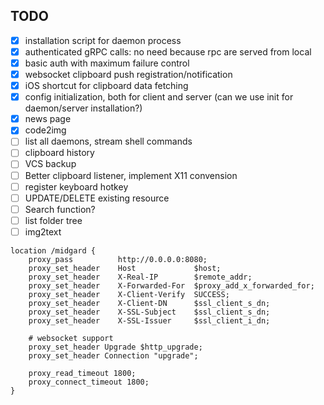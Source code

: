 
## TODO

- [x] installation script for daemon process
- [x] authenticated gRPC calls: no need because rpc are served from local
- [x] basic auth with maximum failure control
- [x] websocket clipboard push registration/notification
- [x] iOS shortcut for clipboard data fetching
- [x] config initialization, both for client and server (can we use init for daemon/server installation?)
- [x] news page
- [x] code2img
- [ ] list all daemons, stream shell commands
- [ ] clipboard history
- [ ] VCS backup
- [ ] Better clipboard listener, implement X11 convension
- [ ] register keyboard hotkey
- [ ] UPDATE/DELETE existing resource
- [ ] Search function?
- [ ] list folder tree
- [ ] img2text

```
location /midgard {
    proxy_pass          http://0.0.0.0:8080;
    proxy_set_header    Host             $host;
    proxy_set_header    X-Real-IP        $remote_addr;
    proxy_set_header    X-Forwarded-For  $proxy_add_x_forwarded_for;
    proxy_set_header    X-Client-Verify  SUCCESS;
    proxy_set_header    X-Client-DN      $ssl_client_s_dn;
    proxy_set_header    X-SSL-Subject    $ssl_client_s_dn;
    proxy_set_header    X-SSL-Issuer     $ssl_client_i_dn;

    # websocket support
    proxy_set_header Upgrade $http_upgrade;
    proxy_set_header Connection "upgrade";

    proxy_read_timeout 1800;
    proxy_connect_timeout 1800;
}
```